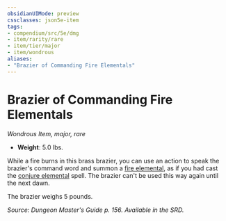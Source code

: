 ```yaml
---
obsidianUIMode: preview
cssclasses: json5e-item
tags:
- compendium/src/5e/dmg
- item/rarity/rare
- item/tier/major
- item/wondrous
aliases: 
- "Brazier of Commanding Fire Elementals"
---
```

# Brazier of Commanding Fire Elementals
*Wondrous Item, major, rare*  

- **Weight**: 5.0 lbs.

While a fire burns in this brass brazier, you can use an action to speak the brazier's command word and summon a [fire elemental](z_compendium/bestiary/elemental/fire-elemental.md), as if you had cast the [conjure elemental](z_compendium/spells/conjure-elemental.md) spell. The brazier can't be used this way again until the next dawn.

The brazier weighs 5 pounds.

*Source: Dungeon Master's Guide p. 156. Available in the SRD.*